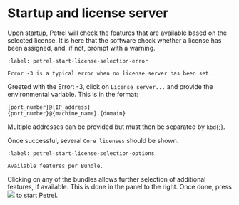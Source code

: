 # Startup and license server

Upon startup, Petrel will check the features that are available based on the selected license.
It is here that the software check whether a license has been assigned, and, if not, prompt with a warning.

````{figure} ./assets/01_startup/screengrab_petrel-start-license-selection.png
:label: petrel-start-license-selection-error

Error -3 is a typical error when no license server has been set.
````

Greeted with the Error: -3, click on `License server...` and provide the environmental variable.
This is in the format:

```
{port_number}@{IP_address}
{port_number}@{machine_name}.{domain}
```

Multiple addresses can be provided but must then be separated by `kbd`{;}.

Once successful, several `Core licenses` should be shown.

````{figure} ./assets/01_startup/screengrab_petre-start-license-selection-options.png
:label: petrel-start-license-selection-options

Available features per Bundle.
````

Clicking on any of the bundles allows further selection of additional features, if available.
This is done in the panel to the right.
Once done, press ![](./assets/01_startup/screengrab_ok-button.png) to start Petrel.